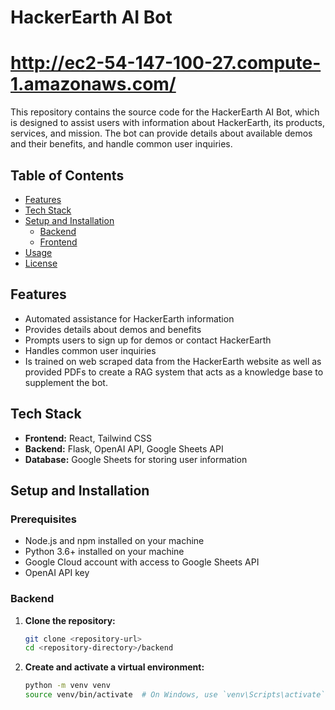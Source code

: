 # HackerEarth AI Bot
# http://ec2-54-147-100-27.compute-1.amazonaws.com/

This repository contains the source code for the HackerEarth AI Bot, which is designed to assist users with information about HackerEarth, its products, services, and mission. The bot can provide details about available demos and their benefits, and handle common user inquiries.

## Table of Contents

- [Features](#features)
- [Tech Stack](#tech-stack)
- [Setup and Installation](#setup-and-installation)
  - [Backend](#backend)
  - [Frontend](#frontend)
- [Usage](#usage)
- [License](#license)

## Features

- Automated assistance for HackerEarth information
- Provides details about demos and benefits
- Prompts users to sign up for demos or contact HackerEarth
- Handles common user inquiries
- Is trained on web scraped data from the HackerEarth website as well as provided PDFs to create a RAG system that acts as a knowledge base to supplement the bot.

## Tech Stack

- **Frontend:** React, Tailwind CSS
- **Backend:** Flask, OpenAI API, Google Sheets API
- **Database:** Google Sheets for storing user information


## Setup and Installation

### Prerequisites

- Node.js and npm installed on your machine
- Python 3.6+ installed on your machine
- Google Cloud account with access to Google Sheets API
- OpenAI API key

### Backend

1. **Clone the repository:**

   ```bash
   git clone <repository-url>
   cd <repository-directory>/backend


2. **Create and activate a virtual environment:**

   ```bash
   python -m venv venv
   source venv/bin/activate  # On Windows, use `venv\Scripts\activate`
